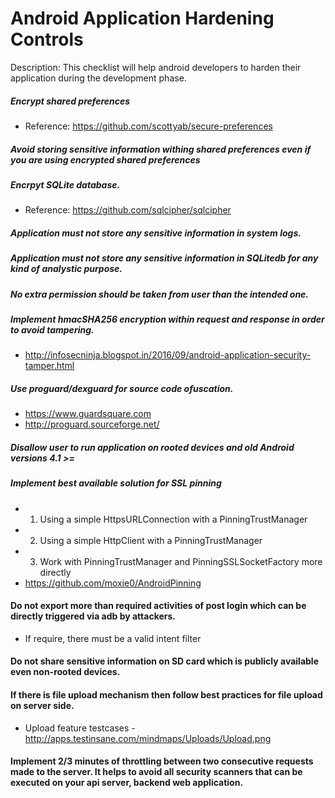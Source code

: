 # Android Application Hardening Controls
Description: This checklist will help android developers to harden their application during the development phase.

##### Encrypt shared preferences
  - Reference: https://github.com/scottyab/secure-preferences
##### Avoid storing sensitive information withing shared preferences even if you are using encrypted shared preferences
##### Encrpyt SQLite database.
  - Reference: https://github.com/sqlcipher/sqlcipher
##### Application must not store any sensitive information in system logs.
##### Application must not store any sensitive information in SQLitedb for any kind of analystic purpose.
##### No extra permission should be taken from user than the intended one.
##### Implement hmacSHA256 encryption within request and response in order to avoid tampering.
  - http://infosecninja.blogspot.in/2016/09/android-application-security-tamper.html
##### Use proguard/dexguard for source code ofuscation.
  - https://www.guardsquare.com
  - http://proguard.sourceforge.net/
##### Disallow user to run application on rooted devices and old Android versions 4.1 >=
##### Implement best available solution for SSL pinning
  - 1. Using a simple HttpsURLConnection with a PinningTrustManager
  - 2. Using a simple HttpClient with a PinningTrustManager
  - 3. Work with PinningTrustManager and PinningSSLSocketFactory more directly
  - https://github.com/moxie0/AndroidPinning
#### Do not export more than required activities of post login which can be directly triggered via adb by attackers.
  - If require, there must be a valid intent filter
#### Do not share sensitive information on SD card which is publicly available even non-rooted devices.
#### If there is file upload mechanism then follow best practices for file upload on server side.
  - Upload feature testcases - http://apps.testinsane.com/mindmaps/Uploads/Upload.png
#### Implement 2/3 minutes of throttling between two consecutive requests made to the server. It helps to avoid all security scanners that can be executed on your api server, backend web application.
